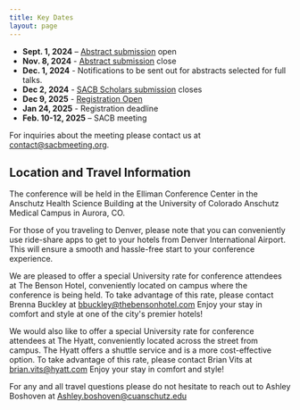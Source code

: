 ```yaml
---
title: Key Dates
layout: page
---
```


- **Sept. 1, 2024** – [Abstract submission](https://forms.gle/UXhGmTXK7HDtKi9p9) open
- **Nov. 8, 2024** - [Abstract submission](https://forms.gle/UXhGmTXK7HDtKi9p9) close
- **Dec. 1, 2024** - Notifications to be sent out for abstracts selected for full talks.
- **Dec 2, 2024** - [SACB Scholars submission](https://forms.gle/MjJjLuBP6D2ZhBHG8) closes
- **Dec 9, 2025** - [Registration Open](https://cvent.me/747BO2)
- **Jan 24, 2025** - Registration deadline
- **Feb. 10-12, 2025** – SACB meeting

For inquiries about the meeting please contact us at [contact@sacbmeeting.org](mailto:contact@sacbmeeting.org).

## Location and Travel Information
The conference will be held in the Elliman Conference Center in the Anschutz Health Science Building at the University of Colorado Anschutz Medical Campus in Aurora, CO. 

For those of you traveling to Denver, please note that you can conveniently use ride-share apps to get to your hotels from Denver International Airport. This will ensure a smooth and hassle-free start to your conference experience.

We are pleased to offer a special University rate for conference attendees at The Benson Hotel, conveniently located on campus where the conference is being held. To take advantage of this rate, please contact Brenna Buckley at bbuckley@thebensonhotel.com Enjoy your stay in comfort and style at one of the city's premier hotels!

We would also like to offer a special University rate for conference attendees at The Hyatt, conveniently located across the street from campus. The Hyatt offers a shuttle service and is a more cost-effective option. To take advantage of this rate, please contact Brian Vits at brian.vits@hyatt.com Enjoy your stay in comfort and style!

For any and all travel questions please do not hesitate to reach out to Ashley Boshoven at Ashley.boshoven@cuanschutz.edu
